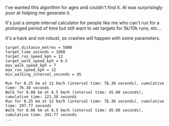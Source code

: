 I've wanted this algorithm for ages and couldn't find it. AI was surprisingly poor at helping me generate it.

It's just a simple interval calculator for people like me who can't run for a prolonged period of time but still want to set targets for 5k/10k runs, etc...

It's a hack and not robust, so crashes will happen with some parameters.

```
target_distance_metres = 5000
target_time_seconds = 1800
target_run_speed_kph = 12
target_walk_speed_kph = 6.5
max_walk_speed_kph = 7
max_run_speed_kph = 12
min_walking_interval_seconds = 45
```

```
Run for 0.25 km at 12 km/h (interval time: 76.38 seconds), cumulative time: 76.38 seconds
Walk for 0.08 km at 6.5 km/h (interval time: 45.00 seconds), cumulative time: 121.38 seconds
Run for 0.25 km at 12 km/h (interval time: 76.38 seconds), cumulative time: 197.77 seconds
Walk for 0.08 km at 6.5 km/h (interval time: 45.00 seconds), cumulative time: 242.77 seconds
...
```

